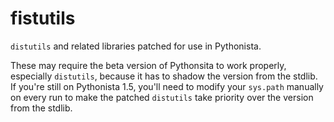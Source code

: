 # fistutils

`distutils` and related libraries patched for use in Pythonista.

These may require the beta version of Pythonsita to work properly, especially `distutils`, because it has to shadow the version from the stdlib. If you're still on Pythonista 1.5, you'll need to modify your `sys.path` manually on every run to make the patched `distutils` take priority over the version from the stdlib.
